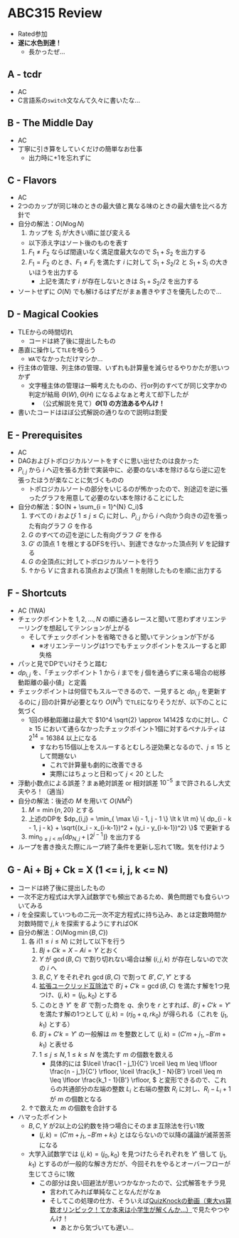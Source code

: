 # ABC315 Review
- Rated参加
- **遂に水色到達！**
  - 長かったぜ…

## A - tcdr
- AC
- C言語系の`switch`文なんて久々に書いたな…

## B - The Middle Day
- AC
- 丁寧に引き算をしていくだけの簡単なお仕事
  - 出力時に+1を忘れずに

## C - Flavors
- AC
- 2つのカップが同じ味のときの最大値と異なる味のときの最大値を比べる方針で
- 自分の解法：$O(N \log N)$
    1. カップを $S_i$ が大きい順に並び変える
    - 以下添え字はソート後のものを表す
    1. $F_1 \neq F_2$ ならば間違いなく満足度最大なので $S_1 + S_2$ を出力する
    1. $F_1 = F_2$ のとき、$F_1 \neq F_i$ を満たす $i$ に対して $S_1 + S_2 / 2$ と $S_1 + S_i$ の大きいほうを出力する
        - 上記を満たす $i$ が存在しないときは $S_1 + S_2 / 2$ を出力する
- ソートせずに $O(N)$ でも解けるはずだがまぁ書きやすさを優先したので…

## D - Magical Cookies
- TLEからの時間切れ
  - コードは終了後に提出したもの
- 愚直に操作して`TLE`を喰らう
  - `WA`でなかっただけマシか…
- 行主体の管理、列主体の管理、いずれも計算量を減らせるやりかたが思いつかず
  - 文字種主体の管理は一瞬考えたものの、行or列のすべてが同じ文字かの判定が結局 $\Theta(W), \Theta(H)$ になるよなぁと考えて却下したが
    - （公式解説を見て）**$\Theta(1)$ の方法あるやんけ！**
- 書いたコードはほぼ公式解説の通りなので説明は割愛

## E - Prerequisites
- AC
- DAGおよびトポロジカルソートをすぐに思い出せたのは良かった
- $P_{i,j}$ から $i$ へ辺を張る方針で実装中に、必要のない本を除けるなら逆に辺を張ったほうが楽なことに気づくものの
  - トポロジカルソートの部分をいじるのが怖かったので、別途辺を逆に張ったグラフを用意して必要のない本を除けることにした
- 自分の解法：$O(N + \sum_{i = 1}^{N} C_i)$
    1. すべての $i$ および $1 \leq j \leq C_i$ に対し、$P_{i,j}$ から $i$ へ向かう向きの辺を張った有向グラフ $G$ を作る
    1. $G$ のすべての辺を逆にした有向グラフ $G'$ を作る
    1. $G'$ の頂点 $1$ を根とするDFSを行い、到達できなかった頂点列 $V$ を記録する
    1. $G$ の全頂点に対してトポロジカルソートを行う
    1. ↑から $V$ に含まれる頂点および頂点 $1$ を削除したものを順に出力する

## F - Shortcuts
- AC (1WA)
- チェックポイントを $1, 2, \dots , N$ の順に通るレースと聞いて思わずオリエンテーリングを想起してテンションが上がる
  - そしてチェックポイントを省略できると聞いてテンションが下がる
    - ※オリエンテーリングは1つでもチェックポイントをスルーすると即失格
- パッと見でDPでいけそうと踏む
- $dp_{i,j}$ を、「チェックポイント $1$ から $i$ までを $j$ 個を通らずに来る場合の総移動距離の最小値」と定義
- チェックポイントは何個でもスルーできるので、一見すると $dp_{i,j}$ を更新するのに $j$ 回の計算が必要となり $O(N^3)$ で`TLE`になりそうだが、以下のことに気づく
  - 1回の移動距離は最大で $10^4 \sqrt{2} \approx 14142$ なのに対し、$C \geq 15$ において通らなかったチェックポイント1個に対するペナルティは $2^{14} = 16384$ 以上になる
    - すなわち15個以上をスルーするとむしろ逆効果となるので、$j \leq 15$ として問題ない
      - これで計算量も劇的に改善できる
      - 実際にはちょっと日和って $j \lt 20$ とした
- 浮動小数点による誤差？まぁ絶対誤差 or 相対誤差 $10^{-5}$ まで許されるし大丈夫やろ！（適当）
- 自分の解法：後述の $M$ を用いて $O(NM^2)$
    1. $M = \min \{ n, 20 \}$ とする
    1. 上述のDPを $dp_{i,j} = \min_{ \max \{i - 1, j - 1 \} \lt k \lt m} \{ dp_{i - k - 1, j - k} + \sqrt{(x_i - x_{i-k-1})^2 + (y_i - y_{i-k-1})^2} \}$ で更新する
    1. $\min_{0 \leq j \lt m} \{ dp_{N,j} + \lfloor 2^{j - 1} \rfloor \}$ を出力する
- ループを書き換えた際にループ終了条件を更新し忘れて1敗。気を付けよう

## G - Ai + Bj + Ck = X (1 <= i, j, k <= N)
- コードは終了後に提出したもの
- 一次不定方程式は大学入試数学でも頻出であるため、黄色問題でも食らいついてみる
- $i$ を全探索していつもの二元一次不定方程式に持ち込み、あとは定数時間か対数時間で $j, k$ を探索するようにすればOK
- 自分の解法：$O(N \log \min \{ B, C \})$
    1. 各 $i (1 \leq i \leq N)$ に対して以下を行う
        1. $Bj + Ck = X - Ai = Y$ とおく
        1. $Y$ が $\gcd(B, C)$ で割り切れない場合は解 $(i, j, k)$ が存在しないので次の $i$ へ
        1. $B, C, Y$ をそれぞれ $\gcd(B, C)$ で割って $B', C', Y'$ とする
        1. [拡張ユークリッド互除法](https://qiita.com/drken/items/b97ff231e43bce50199a)で $B'j + C'k = \gcd(B, C)$ を満たす解を1つ見つけ、$(j, k) = (j_0, k_0)$ とする
        1. このとき $Y'$ を $B'$ で割った商を $q$、余りを $r$ とすれば、$B'j + C'k = Y'$ を満たす解の1つとして $(j, k) = (rj_0 + q, rk_0)$ が得られる（これを $(j_1, k_1)$ とする）
        1. $B'j + C'k = Y'$ の一般解は $m$ を整数として $(j, k) = (C'm + j_1, -B'm + k_1)$ と表せる
        1. $1 \leq j \leq N, 1 \leq k \leq N$ を満たす $m$ の個数を数える
            - 具体的には $\lceil \frac{1 - j_1}{C'} \rceil \leq m \leq \lfloor \frac{n - j_1}{C'} \rfloor, \lceil \frac{k_1 - N}{B'} \rceil \leq m \leq \lfloor \frac{k_1 - 1}{B'} \rfloor, $ と変形できるので、これらの共通部分の左端の整数 $L_i$ と右端の整数 $R_i$ に対し、$R_i - L_i + 1$ が $m$ の個数となる
    1. ↑で数えた $m$ の個数を合計する
- ハマったポイント
  - $B, C, Y$ が2以上の公約数を持つ場合にそのまま互除法を行い1敗
    - $(j, k) = (C'm + j_1, -B'm + k_1)$ とはならないので以降の議論が滅茶苦茶になる
  - 大学入試数学では $(j, k) = (j_0, k_0)$ を見つけたらそれぞれを $Y'$ 倍して $(j_1, k_1)$ とするのが一般的な解き方だが、今回それをやるとオーバーフローが生じてさらに1敗
    - この部分は良い回避法が思いつかなかったので、公式解答をチラ見
      - 言われてみれば単純なことなんだがなぁ
      - そしてこの処理の仕方、そういえば[QuizKnockの動画（東大vs算数オリンピック！てか本来は小学生が解くんか…）](https://www.youtube.com/watch?v=17EJ6zowfgs&t=332s)で見たやつやんけ！
        - あとから気づいても遅い…
